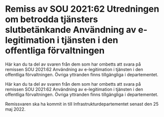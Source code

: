 # Remiss av SOU 2021:62 Utredningen om betrodda tjänsters slutbetänkande Användning av e-legitimation i tjänsten i den offentliga förvaltningen

Här kan du ta del av svaren från dem som har ombetts att svara på remissen SOU 2021:62 Användning av e-legitimation i tjänsten i den offentliga förvaltningen. Övriga yttranden finns tillgängliga i departementet.

Här kan du ta del av svaren från dem som har ombetts att svara på remissen SOU 2021:62 Användning av e-legitimation i tjänsten i den offentliga förvaltningen. Övriga yttranden finns tillgängliga i departementet.

Remissvaren ska ha kommit in till Infrastrukturdepartementet senast den 25 maj 2022.
